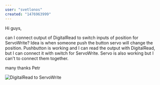```yaml
---
user: "svetlonos"
created: "1476963999"
---
```


Hi guys,

can I connect output of DigitalRead to switch inputs of position for ServoWrite?
Idea is when someone push the button servo will change the position.
Pushbutton is working and I can read the output with DigitalRead, but I can connect it with switch for ServoWrite. Servo is also working but I can't to connect them together.

many thanks
Petr

![DigitalRead to ServoWrite](Capture_39.PNG) 



